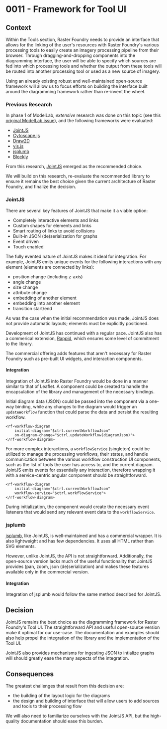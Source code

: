 # 0011 - Framework for Tool UI
## Context
Within the Tools section, Raster Foundry needs to provide an interface that allows for the linking of the user's resources with Raster Foundry's various processing tools to easily create an imagery processing pipeline from their browser. Through dragging-and-dropping components into the diagramming interface, the user will be able to specify which sources are fed into which processing tools and whether the  output from these tools will be routed into another processing tool or used as a new source of imagery.

Using an already existing robust and well-maintained open-source framework will allow us to focus efforts on building the interface built around the diagramming framework rather than re-invent the wheel.

### Previous Research

In phase 1 of ModelLab, _extensive_ research was done on this topic (see this [original ModelLab issue](https://github.com/azavea/modellab/issues/2)), and the following frameworks were evaluated:

- [JointJS](https://github.com/clientIO/joint)
- [Cytoscape.js](https://github.com/cytoscape/cytoscape.js)
- [Draw2D](http://www.draw2d.org/draw2d/)
- [vis.js](https://github.com/almende/vis)
- [jsplumb](https://github.com/jsplumb/jsPlumb)
- [Blockly](https://developers.google.com/blockly/)

From this research, [JointJS](https://github.com/clientIO/joint) emerged as the recommended choice.

We will build on this research, re-evaluate the recommended library to ensure it remains the best choice given the current architecture of Raster Foundry, and finalize the decision.

### JointJS

There are several key features of JointJS that make it a viable option:

- Completely interactive elements and links
- Custom shapes for elements and links
- Smart routing of links to avoid collisions
- Built-in JSON (de)serialization for graphs
- Event driven
- Touch enabled

The fully evented nature of JointJS makes it ideal for integration. For example, JointJS emits unique events for the following interactions with any element (elements are connected by links):

- position change (including z-axis)
- angle change
- size change
- attribute change
- embedding of another element
- embedding into another element
- transition start/end

As was the case when the initial recommendation was made, JointJS does not provide automatic layouts; elements must be explicitly positioned.

Development of JointJS has continued with a regular pace. JointJS also has a commerical extension, [Rappid](http://jointjs.com/), which ensures some level of commitment to the library.

The commercial offering adds features that aren't necessary for Raster Foundry such as pre-built UI widgets, and interaction components.

#### Integration

Integration of JointJS into Raster Foundry would be done in a manner similar to that of Leaflet. A component could be created to handle the encapsulation of the library and management of the necessary bindings.

Initial diagram data (JSON) could be passed into the component via a one-way binding, while any changes to the diagram would trigger an `updateWorkflow` function that could parse the data and persist the resulting workflow.

```
<rf-workflow-diagram
	initial-diagram="$ctrl.currentWorkflowJson"
	on-diagram-change="$ctrl.updateWorkflow(diagramJson)">
</rf-workflow-diagram>
```

For more complex interactions, a `workflowService` (singleton) could be utilized to manage the processing workflows, their states, and handle communication between the various workflow construction UI components, such as the list of tools the user has access to, and the current diagram. JointJS emits events for essentially any interaction, therefore wrapping it with a service-centric angular component should be straightforward.

```
<rf-workflow-diagram
	initial-diagram="$ctrl.currentWorkflowJson"
	workflow-service="$ctrl.workflowService">
</rf-workflow-diagram>
```

During initialization, the component would create the necessary event listeners that would send any relevant event data to the `workflowService`.


### jsplumb
[jsplumb](https://github.com/jsplumb/jsPlumb), like JointJS, is well-maintained and has a commercial wrapper. It is also lightweight and has few dependencies. It uses all HTML rather than SVG elements. 

However, unlike JointJS, the API is not straightforward. Additionally, the open-source version lacks much of the useful functionality that JointJS provides (pan, zoom, json (de)serialization) and makes these features available only in the commercial version.

#### Integration
Integration of jsplumb would follow the same method described for JointJS.

## Decision

JointJS remains the best choice as the diagramming framework for Raster Foundry's Tool UI. The straightforward API and useful open-source version make it optimal for our use-case. The documentation and examples should also help propel the integration of the library and the implementation of the Tool UI.

JointJS also provides mechanisms for ingesting JSON to intialize graphs will should greatly ease the many aspects of the integration.

## Consequences

The greatest challenges that result from this decision are:
-  the building of the layout logic for the diagrams
-  the design and building of interface that will allow users to add sources and tools to their processing flow

We will also need to familiarize ourselves with the JointJS API, but the high-quality documentation should ease this burden.